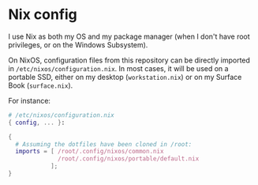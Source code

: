Nix config
==========

I use Nix as both my OS and my package manager (when I don't have
root privileges, or on the Windows Subsystem).

On NixOS, configuration files from this repository can be directly
imported in `/etc/nixos/configuration.nix`. In most cases, it will be used
on a portable SSD, either on my desktop (`workstation.nix`) or on my
Surface Book (`surface.nix`).

For instance:
```nix
# /etc/nixos/configuration.nix
{ config, ... }:

{
  # Assuming the dotfiles have been cloned in /root:
  imports = [ /root/.config/nixos/common.nix
              /root/.config/nixos/portable/default.nix
            ];
}
```

